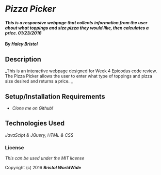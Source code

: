 # _Pizza Picker_

#### _This is a responsive webpage that collects information from the user about what toppings and size pizza they would like, then calculates a price. 01/23/2016_

#### By _**Haley Bristol**_

## Description

_This is an interactive webpage designed for Week 4 Epicodus code review. The Pizza Picker allows the user to enter what type of toppings and pizza size desired and returns a price. _

## Setup/Installation Requirements

* _Clone me on Github!_

## Technologies Used

_JavaScipt & JQuery,_
_HTML & CSS_

### License

*This can be used under the MIT license*

Copyright (c) 2016 **_Bristol WorldWide_**
